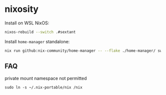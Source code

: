 # nixosity

Install on WSL NixOS:

```sh 
nixos-rebuild --switch .#sextant
``````

Install `home-manager` standalone:

```sh 
nix run github:nix-community/home-manager -- --flake ./home-manager/ switch
```

## FAQ

private mount namespace not permitted

`sudo ln -s ~/.nix-portable/nix /nix`
